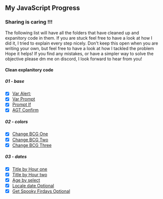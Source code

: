 ## My JavaScript Progress ##


### Sharing is caring !!! ###
The following list will have all the folders that have cleaned up and expanitory code in them.
If you are stuck feel free to have a look at how I did it, I tried to explain every step nicely.
Don't keep this open when you are writing your own, but feel free to have a look at how I tackled the problem
Hope it helps!
If you find any mistakes, or have a simpler way to solve the objective please dm me on discord, I look forward to hear from you!
#### Clean explanitory code ####
##### 01 - base #####
- [X] [Var Alert](https://github.com/YasserB94/JSCompleteCourse/blob/main/01-base/01-var-alert/script.js);
- [X] [Var Prompt](https://github.com/YasserB94/JSCompleteCourse/tree/main/01-base/02-var-prompt)
- [X] [Prompt If](https://github.com/YasserB94/JSCompleteCourse/blob/main/01-base/03-prompt-if/script.js)
- [X] [AGT Confirm](https://github.com/YasserB94/JSCompleteCourse/blob/main/01-base/04-agt-confirm/script.js)
##### 02 - colors #####
- [X] [Change BCG One](https://github.com/YasserB94/JSCompleteCourse/blob/main/02-colors/01-change-bcg-one/script.js)
- [X] [Change BCG Two](https://github.com/YasserB94/JSCompleteCourse/blob/main/02-colors/02-change-bcg-two/script.js)
- [X] [Change BCG Three](https://github.com/YasserB94/JSCompleteCourse/tree/main/02-colors/03-change-bcg-three)
##### 03 - dates #####
- [X] [Title by Hour one](https://github.com/YasserB94/JSCompleteCourse/blob/main/03-dates/01-title-by-hour-one/script.js)
- [X] [Title by Hour two](https://github.com/YasserB94/JSCompleteCourse/blob/main/03-dates/02-title-by-hour-two/script.js)
- [X] [Age by select](https://github.com/YasserB94/JSCompleteCourse/blob/main/03-dates/03-age-by-select/script.js)
- [X] [Locale date Optional](https://github.com/YasserB94/JSCompleteCourse/blob/main/03-dates/04-locale-date-Optional/script.js)
- [X] [Get Spooky Firdays Optional](https://github.com/YasserB94/JSCompleteCourse/blob/main/03-dates/05-get-spooky-fridays-Optional/script.js)